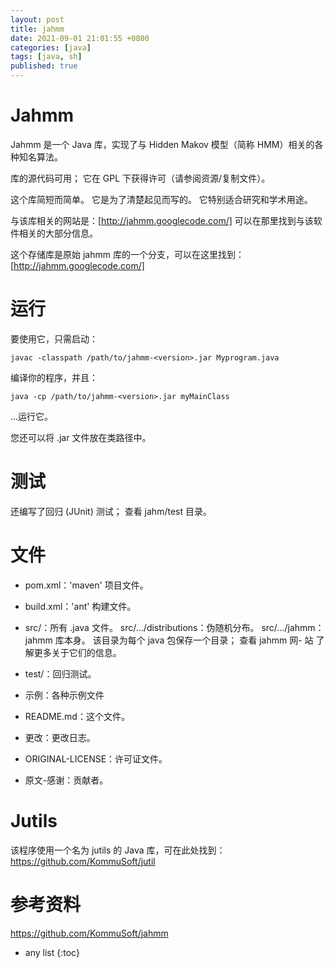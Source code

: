 ```yaml
---
layout: post
title: jahmm
date: 2021-09-01 21:01:55 +0800
categories: [java]
tags: [java, sh]
published: true
---
```


# Jahmm

Jahmm 是一个 Java 库，实现了与 Hidden Makov 模型（简称 HMM）相关的各种知名算法。

库的源代码可用； 它在 GPL 下获得许可（请参阅资源/复制文件）。

这个库简短而简单。 它是为了清楚起见而写的。 它特别适合研究和学术用途。

与该库相关的网站是：[http://jahmm.googlecode.com/] 可以在那里找到与该软件相关的大部分信息。

这个存储库是原始 jahmm 库的一个分支，可以在这里找到：[http://jahmm.googlecode.com/]

# 运行

要使用它，只需启动：

```
javac -classpath /path/to/jahmm-<version>.jar Myprogram.java
```

编译你的程序，并且：

```
java -cp /path/to/jahmm-<version>.jar myMainClass
```

...运行它。 

您还可以将 .jar 文件放在类路径中。


# 测试

还编写了回归 (JUnit) 测试； 查看 jahm/test 目录。

# 文件

- pom.xml：'maven' 项目文件。

- build.xml：'ant' 构建文件。

- src/：所有 .java 文件。 src/.../distributions：伪随机分布。 src/.../jahmm：jahmm 库本身。 该目录为每个 java 包保存一个目录； 查看 jahmm 网- 站
了解更多关于它们的信息。
- test/：回归测试。

- 示例：各种示例文件

- README.md：这个文件。

- 更改：更改日志。

- ORIGINAL-LICENSE：许可证文件。

- 原文-感谢：贡献者。

# Jutils

该程序使用一个名为 jutils 的 Java 库，可在此处找到：https://github.com/KommuSoft/jutil

# 参考资料

https://github.com/KommuSoft/jahmm

* any list
{:toc}